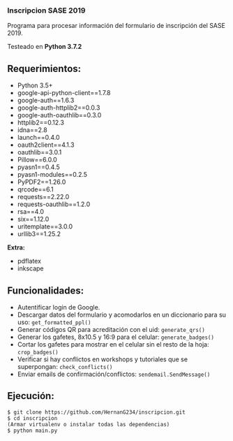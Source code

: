 ### Inscripcion SASE 2019

Programa para procesar información del formulario de inscripción del SASE 2019.

Testeado en **Python 3.7.2**

## Requerimientos:

* Python 3.5+
* google-api-python-client==1.7.8
* google-auth==1.6.3
* google-auth-httplib2==0.0.3
* google-auth-oauthlib==0.3.0
* httplib2==0.12.3
* idna==2.8
* launch==0.4.0
* oauth2client==4.1.3
* oauthlib==3.0.1
* Pillow==6.0.0
* pyasn1==0.4.5
* pyasn1-modules==0.2.5
* PyPDF2==1.26.0
* qrcode==6.1
* requests==2.22.0
* requests-oauthlib==1.2.0
* rsa==4.0
* six==1.12.0
* uritemplate==3.0.0
* urllib3==1.25.2

**Extra:**

* pdflatex
* inkscape

## Funcionalidades:

* Autentificar login de Google.
* Descargar datos del formulario y acomodarlos en un diccionario para su uso: `get_formatted_ppl()`
* Generar códigos QR para acreditación con el uid: `generate_qrs()`
* Generar los gafetes, 8x10.5 y 16:9 para el celular: `generate_badges()`
* Cortar los gafetes para mostrar en el celular sin el resto de la hoja: `crop_badges()`
* Verificar si hay conflictos en workshops y tutoriales que se superpongan: `check_conflicts()`
* Enviar emails de confirmación/conflictos: `sendemail.SendMessage()`

## Ejecución:

```
$ git clone https://github.com/HernanG234/inscripcion.git
$ cd inscripcion
(Armar virtualenv o instalar todas las dependencias)
$ python main.py
```
